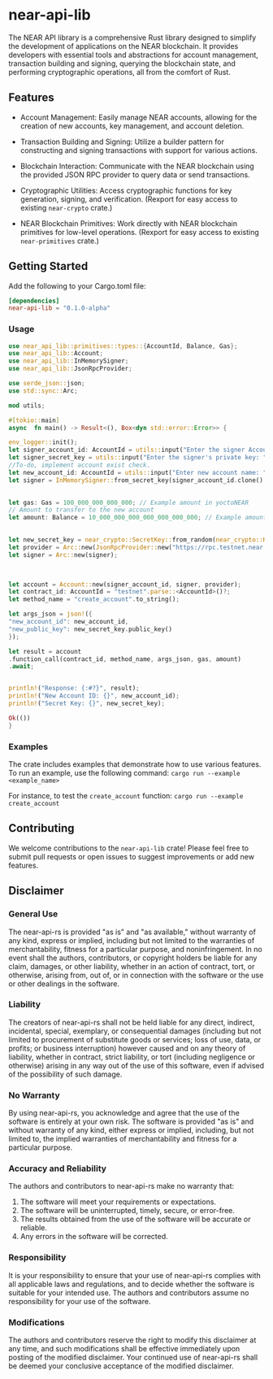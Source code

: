 
# near-api-lib

  
The NEAR API library is a comprehensive Rust library designed to simplify the development of applications on the NEAR blockchain. It provides developers with essential tools and abstractions for account management, transaction building and signing, querying the blockchain state, and performing cryptographic operations, all from the comfort of Rust.
 

## Features

- Account Management: Easily manage NEAR accounts, allowing for the creation of new accounts, key management, and account deletion.

- Transaction Building and Signing: Utilize a builder pattern for constructing and signing transactions with support for various actions.

- Blockchain Interaction: Communicate with the NEAR blockchain using the provided JSON RPC provider to query data or send transactions.

- Cryptographic Utilities: Access cryptographic functions for key generation, signing, and verification. (Rexport for easy access to existing `near-crypto` crate.)

- NEAR Blockchain Primitives: Work directly with NEAR blockchain primitives for low-level operations. (Rexport for easy access to existing `near-primitives` crate.)

  
  

## Getting Started

Add the following to your Cargo.toml file:

```toml
[dependencies]
near-api-lib = "0.1.0-alpha"
```

### Usage

```rust
use near_api_lib::primitives::types::{AccountId, Balance, Gas};
use near_api_lib::Account;
use near_api_lib::InMemorySigner;
use near_api_lib::JsonRpcProvider;

use serde_json::json;
use std::sync::Arc;

mod utils;

#[tokio::main]
async  fn main() -> Result<(), Box<dyn std::error::Error>> {

env_logger::init();
let signer_account_id: AccountId = utils::input("Enter the signer Account ID: ")?.parse()?;
let signer_secret_key = utils::input("Enter the signer's private key: ")?.parse()?;
//To-do, implement account exist check.
let new_account_id: AccountId = utils::input("Enter new account name: ")?.parse()?;
let signer = InMemorySigner::from_secret_key(signer_account_id.clone(), signer_secret_key);

  
let gas: Gas = 100_000_000_000_000; // Example amount in yoctoNEAR
// Amount to transfer to the new account
let amount: Balance = 10_000_000_000_000_000_000_000; // Example amount in yoctoNEAR

  
let new_secret_key = near_crypto::SecretKey::from_random(near_crypto::KeyType::ED25519);
let provider = Arc::new(JsonRpcProvider::new("https://rpc.testnet.near.org"));
let signer = Arc::new(signer);

  

let account = Account::new(signer_account_id, signer, provider);
let contract_id: AccountId = "testnet".parse::<AccountId>()?;
let method_name = "create_account".to_string();

let args_json = json!({
"new_account_id": new_account_id,
"new_public_key": new_secret_key.public_key()
});

let result = account
.function_call(contract_id, method_name, args_json, gas, amount)
.await;


println!("Response: {:#?}", result);
println!("New Account ID: {}", new_account_id);
println!("Secret Key: {}", new_secret_key);

Ok(())
}
```

### Examples

The crate includes examples that demonstrate how to use various features. To run an example, use the following command:
`cargo run --example <example_name>`

For instance, to test the `create_account` function:
`cargo run --example create_account`

  

## Contributing

We welcome contributions to the `near-api-lib` crate! Please feel free to submit pull requests or open issues to suggest improvements or add new features.


## Disclaimer

### General Use
The near-api-rs is provided "as is" and "as available," without warranty of any kind, express or implied, including but not limited to the warranties of merchantability, fitness for a particular purpose, and noninfringement. In no event shall the authors, contributors, or copyright holders be liable for any claim, damages, or other liability, whether in an action of contract, tort, or otherwise, arising from, out of, or in connection with the software or the use or other dealings in the software.

### Liability
The creators of near-api-rs shall not be held liable for any direct, indirect, incidental, special, exemplary, or consequential damages (including but not limited to procurement of substitute goods or services; loss of use, data, or profits; or business interruption) however caused and on any theory of liability, whether in contract, strict liability, or tort (including negligence or otherwise) arising in any way out of the use of this software, even if advised of the possibility of such damage.

### No Warranty
By using near-api-rs, you acknowledge and agree that the use of the software is entirely at your own risk. The software is provided "as is" and without warranty of any kind, either express or implied, including, but not limited to, the implied warranties of merchantability and fitness for a particular purpose.

### Accuracy and Reliability
The authors and contributors to near-api-rs make no warranty that:
1. The software will meet your requirements or expectations.
2. The software will be uninterrupted, timely, secure, or error-free.
3. The results obtained from the use of the software will be accurate or reliable.
4. Any errors in the software will be corrected.

### Responsibility
It is your responsibility to ensure that your use of near-api-rs complies with all applicable laws and regulations, and to decide whether the software is suitable for your intended use. The authors and contributors assume no responsibility for your use of the software.

### Modifications
The authors and contributors reserve the right to modify this disclaimer at any time, and such modifications shall be effective immediately upon posting of the modified disclaimer. Your continued use of near-api-rs shall be deemed your conclusive acceptance of the modified disclaimer.